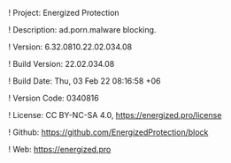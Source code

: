 ! Project: Energized Protection

! Description: ad.porn.malware blocking.

! Version: 6.32.0810.22.02.034.08

! Build Version: 22.02.034.08

! Build Date: Thu, 03 Feb 22 08:16:58 +06

! Version Code: 0340816

! License: CC BY-NC-SA 4.0, https://energized.pro/license

! Github: https://github.com/EnergizedProtection/block

! Web: https://energized.pro
